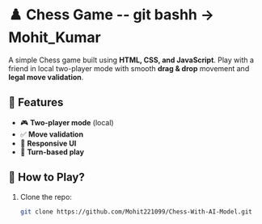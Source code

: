 # ♟️ Chess Game -- git bashh -> Mohit_Kumar

A simple Chess game built using **HTML, CSS, and JavaScript**. Play with a friend in local two-player mode with smooth **drag & drop** movement and **legal move validation**.

## 📌 Features
- 🎮 **Two-player mode** (local)
- ✅ **Move validation**
- 🎨 **Responsive UI**
- 🔄 **Turn-based play**

## 🚀 How to Play?
1. Clone the repo:  
   ```bash
   git clone https://github.com/Mohit221099/Chess-With-AI-Model.git
